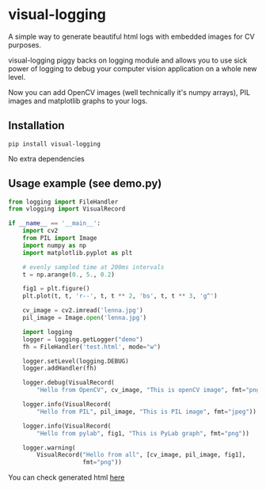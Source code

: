 visual-logging
==============

A simple way to generate beautiful html logs with embedded images for CV purposes.

visual-logging piggy backs on logging module and allows you to use sick power of logging to debug your computer vision application on a whole new level.

Now you can add OpenCV images (well technically it's numpy arrays), PIL images and matplotlib graphs to your logs.

## Installation
```pip install visual-logging```

No extra dependencies

## Usage example (see demo.py)
```python
from logging import FileHandler
from vlogging import VisualRecord

if __name__ == '__main__':
    import cv2
    from PIL import Image
    import numpy as np
    import matplotlib.pyplot as plt

    # evenly sampled time at 200ms intervals
    t = np.arange(0., 5., 0.2)

    fig1 = plt.figure()
    plt.plot(t, t, 'r--', t, t ** 2, 'bs', t, t ** 3, 'g^')

    cv_image = cv2.imread('lenna.jpg')
    pil_image = Image.open('lenna.jpg')

    import logging
    logger = logging.getLogger("demo")
    fh = FileHandler('test.html', mode="w")

    logger.setLevel(logging.DEBUG)
    logger.addHandler(fh)

    logger.debug(VisualRecord(
        "Hello from OpenCV", cv_image, "This is openCV image", fmt="png"))

    logger.info(VisualRecord(
        "Hello from PIL", pil_image, "This is PIL image", fmt="jpeg"))

    logger.info(VisualRecord(
        "Hello from pylab", fig1, "This is PyLab graph", fmt="png"))

    logger.warning(
        VisualRecord("Hello from all", [cv_image, pil_image, fig1],
                     fmt="png"))

```

You can check generated html [here](http://dchaplinsky.github.io/visual-logging/)
